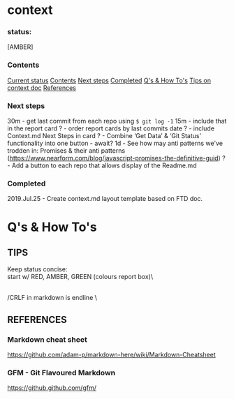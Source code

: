 # context
### status:
[AMBER]

### Contents
[Current status](#status)
[Contents](#contents)
[Next steps](#next-steps)
[Completed](#completed)
[Q's & How To's](#qs-how-tos)
[Tips on context doc](#tips)
[References](#references)

### Next steps
30m - get last commit from each repo using ```$ git log -1```
15m - include that in the report card
? - order report cards by last commits date
? - include Context.md Next Steps in card
? - Combine ‘Get Data’ & ‘Git Status’ functionality into one button - await?
1d - See how may anti patterns we've trodden in: Promises & their anti patterns\
(https://www.nearform.com/blog/javascript-promises-the-definitive-guid)
? - Add a button to each repo that allows display of the Readme.md

### Completed
2019.Jul.25 - Create context.md layout template based on FTD doc.



# Q's & How To's



## TIPS
Keep status concise:\
start w/ RED, AMBER, GREEN (colours report box)\

<br>/CRLF in markdown is endline \\


## REFERENCES
### Markdown cheat sheet
https://github.com/adam-p/markdown-here/wiki/Markdown-Cheatsheet

### GFM - Git Flavoured Markdown
https://github.github.com/gfm/
